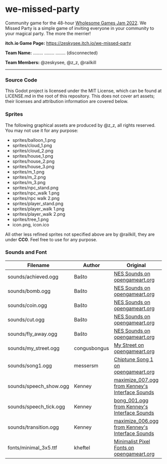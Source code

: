 # we-missed-party

Community game for the 48-hour [Wholesome Games Jam 2022](https://itch.io/jam/wholesome-games-jam-2022). We Missed Party is a simple game
of inviting everyone in your community to your magical party. The more the merrier!


**itch.io Game Page:** https://zeskysee.itch.io/we-missed-party

**Team Name:** ........ ........ ........ (disconnected)

**Team Members:** @zeskysee, @z_z, @railkill

---

### Source Code
This Godot project is licensed under the MIT License, which can be found at LICENSE.md in the root of this repository.
This does not cover art assets; their licenses and attribution information are covered below.

### Sprites
The following graphical assets are produced by @z_z, all rights reserved. You may not use it for any purpose:
- sprites/balloon_1.png
- sprites/cloud_1.png
- sprites/cloud_2.png
- sprites/house_1.png
- sprites/house_2.png
- sprites/house_3.png
- sprites/m_1.png
- sprites/m_2.png
- sprites/m_3.png
- sprites/npc_stand.png
- sprites/npc_walk 1.png
- sprites/npc walk 2.png
- sprites/player_stand.png
- sprites/player_walk 1.png
- sprites/player_walk 2.png
- sprites/tree_1.png
- icon.png, icon.ico

All other less refined sprites not specified above are by @railkill, they are under **CC0**. Feel free to use for any purpose.


### Sounds and Font
| Filename | Author | Original | License |
| --- | --- | --- | --- |
| sounds/achieved.ogg | Baŝto | [NES Sounds on opengameart.org](https://opengameart.org/content/nes-sounds) | CC0 |
| sounds/bomb.ogg | Baŝto | [NES Sounds on opengameart.org](https://opengameart.org/content/nes-sounds) | CC0 |
| sounds/coin.ogg | Baŝto | [NES Sounds on opengameart.org](https://opengameart.org/content/nes-sounds) | CC0 |
| sounds/cut.ogg | Baŝto | [NES Sounds on opengameart.org](https://opengameart.org/content/nes-sounds) | CC0 |
| sounds/fly_away.ogg | Baŝto | [NES Sounds on opengameart.org](https://opengameart.org/content/nes-sounds) | CC0 |
| sounds/my_street.ogg | congusbongus | [My Street on opengameart.org](https://opengameart.org/content/my-street) | CC0 |
| sounds/song1.ogg | messersm | [Chiptune Song 1 on opengameart.org](https://opengameart.org/content/chiptune-song-1) | CC0 |
| sounds/speech_show.ogg | Kenney | [maximize_007.ogg from Kenney's Interface Sounds](https://www.kenney.nl/assets/interface-sounds) | CC0 |
| sounds/speech_tick.ogg | Kenney | [bong_001.ogg from Kenney's Interface Sounds](https://www.kenney.nl/assets/interface-sounds) | CC0 |
| sounds/transition.ogg | Kenney | [maximize_006.ogg from Kenney's Interface Sounds](https://www.kenney.nl/assets/interface-sounds) | CC0 |
| fonts/minimal_3x5.ttf | kheftel | [Minimalist Pixel Fonts on opengameart.org](https://opengameart.org/content/minimalist-pixel-fonts)	| CC0 |
